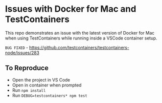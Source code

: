 # Issues with Docker for Mac and TestContainers

This repo demonstrates an issue with the latest version of Docker for Mac 
when using TestContainers while running inside a VSCode container setup.

`BUG FIXED` - https://github.com/testcontainers/testcontainers-node/issues/283

## To Reproduce
- Open the project in VS Code
- Open in container when prompted
- Run `npm install`
- Run `DEBUG=testcontainers* npm test`
